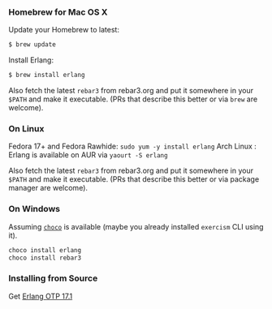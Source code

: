 ### Homebrew for Mac OS X

Update your Homebrew to latest:

```bash
$ brew update
```

Install Erlang:

```bash
$ brew install erlang
```

Also fetch the latest `rebar3` from rebar3.org and put it somewhere in
your `$PATH` and make it executable. (PRs that describe this better or
via `brew` are welcome).

### On Linux

Fedora 17+ and Fedora Rawhide: `sudo yum -y install erlang`
Arch Linux : Erlang is available on AUR via `yaourt -S erlang`

Also fetch the latest `rebar3` from rebar3.org and put it somewhere in
your `$PATH` and make it executable. (PRs that describe this better or
via package manager are welcome).

### On Windows

Assuming [`choco`](https://chocolatey.org/) is available (maybe you
already installed `exercism` CLI using it).

```cmd
choco install erlang
choco install rebar3
```

### Installing from Source

Get [Erlang OTP 17.1](http://www.erlang.org/download.html)
